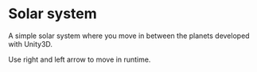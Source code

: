 # Solar system

A simple solar system where you move in between the planets developed with Unity3D.

Use right and left arrow to move in runtime.
